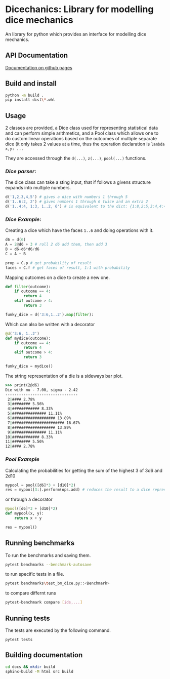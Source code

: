 # Dicechanics: Library for modelling dice mechanics
An library for python which provides an interface for modelling dice mechanics.  

## API Documentation
[Documentation on github pages](https://daplhall.github.io/dicechanics)
## Build and install
```bash
python -m build .
pip install dist\*.whl
```
## Usage
2 classes are provided, a Dice class used for representing statistical data and can perform simple arithmetics, and a Pool class which allows one to do custom linear operations based on the outcomes of multiple separate dice (it only takes 2 values at a time, thus the operation declaration is `lambda x,y: ...`

They are accessed through the `d(...)`, `z(...)`, `pool(...)` functions.

### *Dice parser*:
The dice class can take a sting input, that if follows a givens structure expands into multiple numbers.
```python
d('1,2,3,4,5') # gives a dice with numbers 1 through 5
d('1..6:2, 2') # gives numbers 1 through 6 twice and an extra 2
d('1..4:4, 1:3, 1..2, 6') # is equivalent to the dict: {1:8,2:5,3:4,4:4,6:1}
```

### *Dice Example*:
Creating a dice which have the faces `1..6` and doing operations with it.
```python
d6 = d(6)
A = 2@d6 + 3 # roll 2 d6 add them, then add 3
B = d6-d6*d6/d6
C = A + B

prop = C.p # get probability of result
faces = C.f # get faces of result, 1:1 with probability
```
Mapping outcomes on a dice to create a new one.
```python
def filter(outcome):
    if outcome == 4:
        return 4
    elif outcome > 4:
        return 3

funky_dice = d('3:6,1..2').map(filter):
```
Which can also be written with a decorator
```python
@d('3:6, 1..2')
def mydice(outcome):
    if outcome == 4:
        return 4
    elif outcome > 4:
        return 3

funky_dice = mydice()
```
The string representation of a die is a sideways bar plot.
```cmd
>>> print(2@d6)
Die with mu - 7.00, sigma - 2.42
--------------------------------
 2|#### 2.78%
 3|######## 5.56%
 4|############ 8.33%
 5|############### 11.11%
 6|################### 13.89%
 7|####################### 16.67%
 8|################### 13.89%
 9|############### 11.11%
10|############ 8.33%
11|######## 5.56%
12|#### 2.78%
```

### *Pool Example*
Calculating the probabilities for getting the sum of the highest 3 of 3d6 and 2d10
```python
mypool = pool([d6]*3 + [d10]*2)
res = mypool[3:].perform(ops.add) # reduces the result to a dice representation
```
or through a decorator
```python
@pool([d6]*3 + [d10]*2)
def mypool(x, y):
    return x + y

res = mypool()
```


## Running benchmarks
To run the benchmarks and saving them.
```bash
pytest benchmarks --benchmark-autosave
```
to run specific tests in a file.
```bash
pytest benchmarks\test_bm_dice.py::<Benchmark>
```
to compare differnt runs
```bash
pytest-benchmark compare [ids,...]
```

## Running tests
The tests are executed by the following command.
```
pytest tests
```

## Building documentation
```bash
cd docs && mkdir build
sphinx-build -M html src build
```
